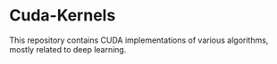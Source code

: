 # Cuda-Kernels

This repository contains CUDA implementations of various algorithms, mostly related to deep learning.  



